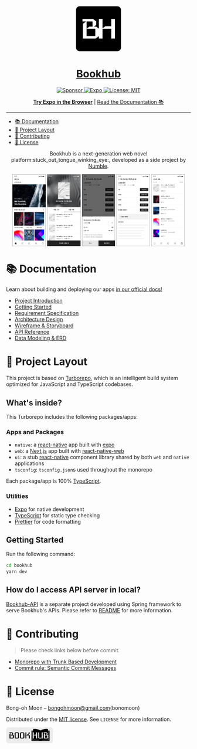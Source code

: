<!-- Banner Image -->

<p align="center">
  <a href=".">
    <img alt="bookhub" height="128" src="./.github/resources/banner.png">
    <h1 align="center">Bookhub</h1>
  </a>
</p>

<p align="center">
  <a aria-label="Numble" href="https://www.numble.it/" target="_blank">
    <img alt="Sponsor" src="https://img.shields.io/badge/Sponsor-Numble-blue?style=flat-square&logo=githubsponsors&logoWidth=15&labelColor=000000&color=4630EB" />
  </a>
   <a aria-label="Expo" href="https://expo.dev/client" target="_blank">
    <img alt="Expo" src="https://img.shields.io/badge/Runs%20with%20Expo%20Go-4630EB.svg?style=flat-square&logo=EXPO&labelColor=f3f3f3&logoColor=000" />
  </a>
  <a aria-label="Expo is free to use" href="https://github.com/expo/expo/blob/main/LICENSE" target="_blank">
    <img alt="License: MIT" src="https://img.shields.io/badge/License-MIT-success.svg?style=flat-square&color=33CC12" target="_blank" />
  </a>
</p>


<p align="center">
  <a aria-label="try expo with snack" href="https://snack.expo.dev"><b>Try Expo in the Browser</b></a>
 |
  <a aria-label="expo documentation" href="#-documentation">Read the Documentation 📚</a>
</p>
  
---
- [📚 Documentation](#-documentation)
- [🔭 Project Layout](#-project-layout)
- [💑 Contributing](#-contributing)
- [📑 License](#-license)

<p align="center">
Bookhub is a next-generation web novel platform:stuck_out_tongue_winking_eye:, developed as a side project by <a aria-label="Numbe deepdive" href="https://www.numble.it/deepdive/41" target="_blank">Numble</a>.
</p>

<p align="center">
   <img alt="Home" width="18%" src="./.github/resources/screenshot_01_home.png" />
   <img alt="Main" width="18%" src="./.github/resources/screenshot_02_main.png" />
   <img alt="Payment Detail" width="18%" src="./.github/resources/screenshot_03_payment_detail.png" />
   <img alt="Payment" width="18%" src="./.github/resources/screenshot_04_payment.png" />
   <img alt="Recommended List" width="18%" src="./.github/resources/screenshot_05_recommended_list.png" />
</p>

# 📚 Documentation

<p>Learn about building and deploying our apps <a aria-label="documentation" href="#-documentation">in our official docs!</a></p>

- [Project Introduction](https://www.numble.it/deepdive/41)
- [Getting Started]()
- [Requirement Specification]()
- [Architecture Design]()
- [Wireframe & Storyboard]()
- [API Reference]()
- [Data Modeling & ERD]()

# 🔭 Project Layout

This project is based on [Turborepo](https://turbo.build/repo/docs), which is an intelligent build system optimized for JavaScript and TypeScript codebases.

## What's inside?

This Turborepo includes the following packages/apps:

### Apps and Packages

- `native`: a [react-native](https://reactnative.dev/) app built with [expo](https://docs.expo.dev/)
- `web`: a [Next.js](https://nextjs.org/) app built with [react-native-web](https://necolas.github.io/react-native-web/)
- `ui`: a stub [react-native](https://reactnative.dev/) component library shared by both `web` and `native` applications
- `tsconfig`: `tsconfig.json`s used throughout the monorepo

Each package/app is 100% [TypeScript](https://www.typescriptlang.org/).

### Utilities

- [Expo](https://docs.expo.dev/) for native development
- [TypeScript](https://www.typescriptlang.org/) for static type checking
- [Prettier](https://prettier.io) for code formatting
## Getting Started

Run the following command:

```sh
cd bookhub
yarn dev
```

## How do I access API server in local?

[Bookhub-API](https://github.com/bonomoon/bookhub-api) is a separate project developed using Spring framework to serve Bookhub's APIs. Please refer to [README](https://github.com/bonomoon/bookhub-api#readme) for more information.

# 💑 Contributing

> Please check links below before commit.
- [Monorepo with Trunk Based Development](https://trunkbaseddevelopment.com/monorepos/)
- [Commit rule: Semantic Commit Messages](https://gist.github.com/joshbuchea/6f47e86d2510bce28f8e7f42ae84c716)

# 📑 License

Bong-oh Moon – bongohmoon@gmail.com(bonomoon)

Distributed under the [MIT license](LICENSE). See `LICENSE` for more information.

<img alt="Bookhub Logo" width="128px" src="./.github/resources/logo.png" />